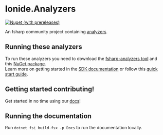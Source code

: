 # Ionide.Analyzers

[![Nuget (with prereleases)](https://img.shields.io/nuget/vpre/Ionide.Analyzers?style=flat-square)](https://www.nuget.org/packages/Ionide.Analyzers/absoluteLatest)

An fsharp community project containing [analyzers](https://ionide.io/FSharp.Analyzers.SDK/). 

## Running these analyzers

To run these analyzers you need to download the [fsharp-analyzers tool](https://www.nuget.org/packages/fsharp-analyzers) and this [NuGet package](https://www.nuget.org/packages/Ionide.Analyzers/absoluteLatest).  
Learn more on getting started in the [SDK documentation](https://ionide.io/FSharp.Analyzers.SDK/content/Getting%20Started%20Using.html) or follow this [quick start guide](https://ionide.io/ionide-analyzers/#Quick-start).

## Getting started contributing!

Get started in no time using our [docs](https://ionide.io/ionide-analyzers/content/contributions.html)!

## Running the documentation

Run `dotnet fsi build.fsx -p Docs` to run the documentation locally.